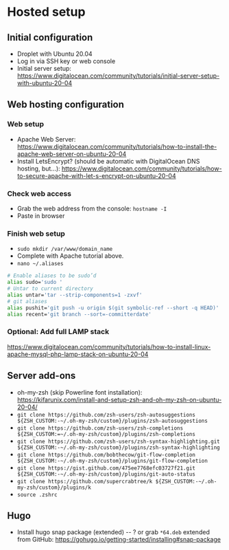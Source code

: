 # Hosted setup

## Initial configuration

* Droplet with Ubuntu 20.04
* Log in via SSH key or web console
* Initial server setup: https://www.digitalocean.com/community/tutorials/initial-server-setup-with-ubuntu-20-04

## Web hosting configuration

### Web setup

* Apache Web Server: https://www.digitalocean.com/community/tutorials/how-to-install-the-apache-web-server-on-ubuntu-20-04
* Install LetsEncrypt? (should be automatic with DigitalOcean DNS hosting, but...): https://www.digitalocean.com/community/tutorials/how-to-secure-apache-with-let-s-encrypt-on-ubuntu-20-04

### Check web access

* Grab the web address from the console: `hostname -I`
* Paste in browser

### Finish web setup

* `sudo mkdir /var/www/domain_name`
* Complete with Apache tutorial above.
* `nano ~/.aliases`

```bash
# Enable aliases to be sudo’d
alias sudo='sudo '
# Untar to current directory
alias untar='tar --strip-components=1 -zxvf'
# git aliases
alias pushit='git push -u origin $(git symbolic-ref --short -q HEAD)'
alias recent='git branch --sort=-committerdate'
```

### Optional: Add full LAMP stack
https://www.digitalocean.com/community/tutorials/how-to-install-linux-apache-mysql-php-lamp-stack-on-ubuntu-20-04

## Server add-ons

* oh-my-zsh (skip Powerline font installation): https://kifarunix.com/install-and-setup-zsh-and-oh-my-zsh-on-ubuntu-20-04/
* `git clone https://github.com/zsh-users/zsh-autosuggestions ${ZSH_CUSTOM:-~/.oh-my-zsh/custom}/plugins/zsh-autosuggestions`
* `git clone https://github.com/zsh-users/zsh-completions ${ZSH_CUSTOM:=~/.oh-my-zsh/custom}/plugins/zsh-completions`
* `git clone https://github.com/zsh-users/zsh-syntax-highlighting.git ${ZSH_CUSTOM:-~/.oh-my-zsh/custom}/plugins/zsh-syntax-highlighting`
* `git clone https://github.com/bobthecow/git-flow-completion ${ZSH_CUSTOM:-~/.oh-my-zsh/custom}/plugins/git-flow-completion`
* `git clone https://gist.github.com/475ee7768efc03727f21.git ${ZSH_CUSTOM:-~/.oh-my-zsh/custom}/plugins/git-auto-status`
* `git clone https://github.com/supercrabtree/k ${ZSH_CUSTOM:-~/.oh-my-zsh/custom}/plugins/k`
* `source .zshrc`

## Hugo

* Install hugo snap package (extended) -- ? or grab `*64.deb` extended from GitHub: https://gohugo.io/getting-started/installing#snap-package
